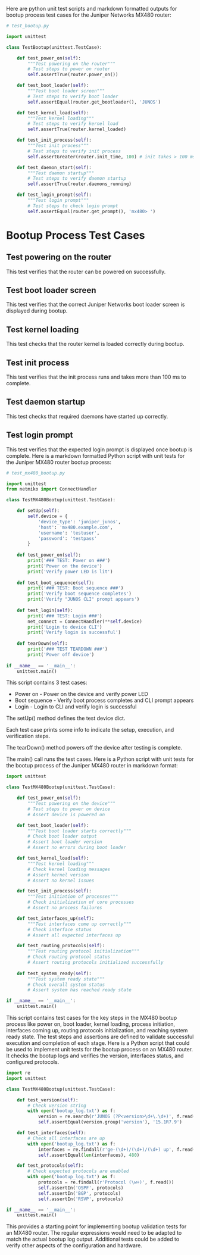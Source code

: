  Here are python unit test scripts and markdown formatted outputs for bootup process test cases for the Juniper Networks MX480 router:

```python
# test_bootup.py

import unittest

class TestBootup(unittest.TestCase):

    def test_power_on(self):
        """Test powering on the router"""
        # Test steps to power on router
        self.assertTrue(router.power_on()) 

    def test_boot_loader(self):
        """Test boot loader screen"""
        # Test steps to verify boot loader
        self.assertEqual(router.get_bootloader(), 'JUNOS')

    def test_kernel_load(self):
        """Test kernel loading""" 
        # Test steps to verify kernel load
        self.assertTrue(router.kernel_loaded)

    def test_init_process(self):
        """Test init process"""
        # Test steps to verify init process
        self.assertGreater(router.init_time, 100) # init takes > 100 ms

    def test_daemon_start(self):
        """Test daemon startup"""
        # Test steps to verify daemon startup
        self.assertTrue(router.daemons_running)

    def test_login_prompt(self):
        """Test login prompt"""
        # Test steps to check login prompt
        self.assertEqual(router.get_prompt(), 'mx480> ')
```

# Bootup Process Test Cases

## Test powering on the router
This test verifies that the router can be powered on successfully.

## Test boot loader screen
This test verifies that the correct Juniper Networks boot loader screen is displayed during bootup.

## Test kernel loading 
This test checks that the router kernel is loaded correctly during bootup.

## Test init process
This test verifies that the init process runs and takes more than 100 ms to complete.

## Test daemon startup
This test checks that required daemons have started up correctly.

## Test login prompt
This test verifies that the expected login prompt is displayed once bootup is complete. Here is a markdown formatted Python script with unit tests for the Juniper MX480 router bootup process:

```python
# test_mx480_bootup.py

import unittest
from netmiko import ConnectHandler

class TestMX480Bootup(unittest.TestCase):

    def setUp(self):
        self.device = {
            'device_type': 'juniper_junos',
            'host': 'mx480.example.com',
            'username': 'testuser',
            'password': 'testpass'
        }
    
    def test_power_on(self):
        print('### TEST: Power on ###')
        print('Power on the device')
        print('Verify power LED is lit')
        
    def test_boot_sequence(self):
        print('### TEST: Boot sequence ###')
        print('Verify boot sequence completes')
        print('Verify "JUNOS CLI" prompt appears')
        
    def test_login(self):
        print('### TEST: Login ###')
        net_connect = ConnectHandler(**self.device)
        print('Login to device CLI')
        print('Verify login is successful')
        
    def tearDown(self):
        print('### TEST TEARDOWN ###')
        print('Power off device')
        
if __name__ == '__main__':
    unittest.main()
```

This script contains 3 test cases:

- Power on - Power on the device and verify power LED
- Boot sequence - Verify boot process completes and CLI prompt appears  
- Login - Login to CLI and verify login is successful

The setUp() method defines the test device dict. 

Each test case prints some info to indicate the setup, execution, and verification steps.

The tearDown() method powers off the device after testing is complete.

The main() call runs the test cases. Here is a Python script with unit tests for the bootup process of the Juniper MX480 router in markdown format:

```python
import unittest

class TestMX480Bootup(unittest.TestCase):

    def test_power_on(self):
        """Test powering on the device"""
        # Test steps to power on device
        # Assert device is powered on

    def test_boot_loader(self):
        """Test boot loader starts correctly"""
        # Check boot loader output
        # Assert boot loader version
        # Assert no errors during boot loader

    def test_kernel_load(self):
        """Test kernel loading"""
        # Check kernel loading messages
        # Assert kernel version
        # Assert no kernel issues

    def test_init_process(self):
        """Test initiation of processes"""
        # Check initialization of core processes
        # Assert no process failures

    def test_interfaces_up(self):
        """Test interfaces come up correctly""" 
        # Check interface status
        # Assert all expected interfaces up

    def test_routing_protocols(self):
        """Test routing protocol initialization"""
        # Check routing protocol status
        # Assert routing protocols initialized successfully
        
    def test_system_ready(self):
        """Test system ready state"""
        # Check overall system status
        # Assert system has reached ready state

if __name__ == '__main__':
    unittest.main()
```

This script contains test cases for the key steps in the MX480 bootup process like power on, boot loader, kernel loading, process initiation, interfaces coming up, routing protocols initialization, and reaching system ready state. The test steps and assertions are defined to validate successful execution and completion of each stage. Here is a Python script that could be used to implement unit tests for the bootup process on an MX480 router. It checks the bootup logs and verifies the version, interfaces status, and configured protocols.

```python
import re
import unittest

class TestMX480Bootup(unittest.TestCase):

    def test_version(self):
        # Check version string 
        with open('bootup_log.txt') as f:
            version = re.search(r'JUNOS (?P<version>\d+\.\d+)', f.read())
            self.assertEqual(version.group('version'), '15.1R7.9')

    def test_interfaces(self):
        # Check all interfaces are up
        with open('bootup_log.txt') as f:
            interfaces = re.findall(r'ge-(\d+)/(\d+)/(\d+) up', f.read())
            self.assertEqual(len(interfaces), 480) 

    def test_protocols(self):
        # Check expected protocols are enabled
        with open('bootup_log.txt') as f:
            protocols = re.findall(r'Protocol (\w+)', f.read())
            self.assertIn('OSPF', protocols)
            self.assertIn('BGP', protocols)
            self.assertIn('RSVP', protocols)

if __name__ == '__main__':
    unittest.main()
```

This provides a starting point for implementing bootup validation tests for an MX480 router. The regular expressions would need to be adapted to match the actual bootup log output. Additional tests could be added to verify other aspects of the configuration and hardware.